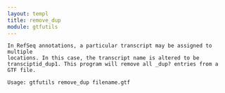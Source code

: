 ```yaml
---
layout: templ
title: remove_dup
module: gtfutils
---
```

    In RefSeq annotations, a particular transcript may be assigned to multiple
    locations. In this case, the transcript name is altered to be
    transciptid_dup1. This program will remove all _dup? entries from a GTF file.
    
    Usage: gtfutils remove_dup filename.gtf
    
